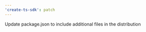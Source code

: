 ```yaml
---
'create-ts-sdk': patch
---
```


Update package.json to include additional files in the distribution

